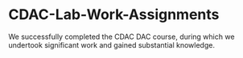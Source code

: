 # CDAC-Lab-Work-Assignments
We successfully completed the CDAC DAC course, during which we undertook significant work and gained substantial knowledge.
